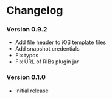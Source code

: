 # Changelog

### Version 0.9.2

* Add file header to iOS template files
* Add snapshot credentials
* Fix typos
* Fix URL of RIBs plugin jar

### Version 0.1.0

* Initial release
